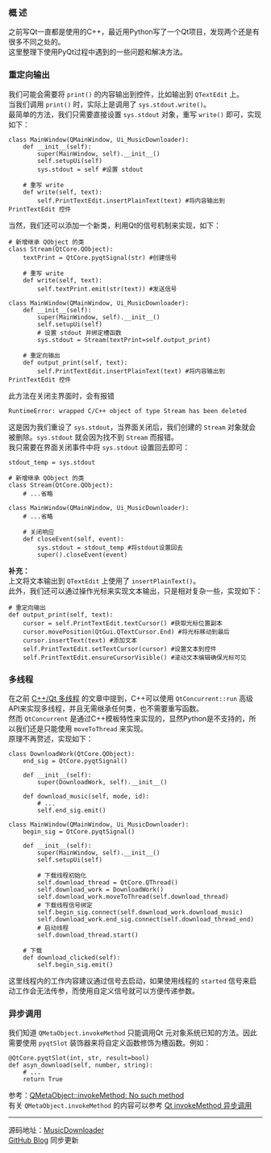 ### 概 述
之前写Qt一直都是使用的C++，最近用Python写了一个Qt项目，发现两个还是有很多不同之处的。  
这里整理下使用PyQt过程中遇到的一些问题和解决方法。

### 重定向输出
我们可能会需要将 `print()` 的内容输出到控件，比如输出到 `QTextEdit` 上。  
当我们调用 `print()` 时，实际上是调用了 `sys.stdout.write()`。  
最简单的方法，我们只需要直接设置 `sys.stdout` 对象，重写 `write()` 即可，实现如下：  
```
class MainWindow(QMainWindow, Ui_MusicDownloader):
    def __init__(self):
        super(MainWindow, self).__init__()
        self.setupUi(self)
        sys.stdout = self #设置 stdout

    # 重写 write
    def write(self, text):
        self.PrintTextEdit.insertPlainText(text) #将内容输出到 PrintTextEdit 控件
```
当然，我们还可以添加一个新类，利用Qt的信号机制来实现，如下：  
```
# 新增继承 QObject 的类
class Stream(QtCore.QObject):
    textPrint = QtCore.pyqtSignal(str) #创建信号

    # 重写 write
    def write(self, text):
        self.textPrint.emit(str(text)) #发送信号

class MainWindow(QMainWindow, Ui_MusicDownloader):
    def __init__(self):
        super(MainWindow, self).__init__()
        self.setupUi(self)
        # 设置 stdout 并绑定槽函数
        sys.stdout = Stream(textPrint=self.output_print)

    # 重定向输出
    def output_print(self, text):
        self.PrintTextEdit.insertPlainText(text) #将内容输出到 PrintTextEdit 控件
```
此方法在关闭主界面时，会有报错 
```
RuntimeError: wrapped C/C++ object of type Stream has been deleted
```
这是因为我们重设了 `sys.stdout`，当界面关闭后，我们创建的 `Stream` 对象就会被删除。`sys.stdout` 就会因为找不到 `Stream` 而报错。  
我只需要在界面关闭事件中将 `sys.stdout` 设置回去即可：
```
stdout_temp = sys.stdout

# 新增继承 QObject 的类
class Stream(QtCore.QObject):
    # ...省略

class MainWindow(QMainWindow, Ui_MusicDownloader):
    # ...省略

    # 关闭响应
    def closeEvent(self, event):
        sys.stdout = stdout_temp #将stdout设置回去
        super().closeEvent(event)
```
**补充：**  
上文将文本输出到 `QTextEdit` 上使用了 `insertPlainText()`。  
此外，我们还可以通过操作光标来实现文本输出，只是相对复杂一些，实现如下：
```
# 重定向输出
def output_print(self, text):
    cursor = self.PrintTextEdit.textCursor() #获取光标位置副本
    cursor.movePosition(QtGui.QTextCursor.End) #将光标移动到最后
    cursor.insertText(text) #添加文本
    self.PrintTextEdit.setTextCursor(cursor) #设置文本到控件
    self.PrintTextEdit.ensureCursorVisible() #滚动文本编辑确保光标可见
```

### 多线程
在之前 [C++/Qt 多线程](/Qt/Qt%20%E5%A4%9A%E7%BA%BF%E7%A8%8B.md) 的文章中提到，C++可以使用 `QtConcurrent::run` 高级API来实现多线程，并且无需继承任何类，也不需要重写函数。  
然而 `QtConcurrent` 是通过C++模板特性来实现的，显然Python是不支持的，所以我们还是只能使用 `moveToThread` 来实现。  
原理不再赘述，实现如下：
```
class DownloadWork(QtCore.QObject):
    end_sig = QtCore.pyqtSignal()

    def __init__(self):
        super(DownloadWork, self).__init__()

    def download_music(self, mode, id):
        # ...
        self.end_sig.emit()

class MainWindow(QMainWindow, Ui_MusicDownloader):
    begin_sig = QtCore.pyqtSignal()

    def __init__(self):
        super(MainWindow, self).__init__()
        self.setupUi(self)

        # 下载线程初始化
        self.download_thread = QtCore.QThread()
        self.download_work = DownloadWork()
        self.download_work.moveToThread(self.download_thread)
        # 下载线程信号绑定
        self.begin_sig.connect(self.download_work.download_music)
        self.download_work.end_sig.connect(self.download_thread_end)
        # 启动线程
        self.download_thread.start()

    # 下载
    def download_clicked(self):
        self.begin_sig.emit()
```
这里线程内的工作内容建议通过信号去启动，如果使用线程的 `started` 信号来启动工作会无法传参，而使用自定义信号就可以方便传递参数。

### 异步调用
我们知道 `QMetaObject.invokeMethod` 只能调用Qt 元对象系统已知的方法。因此需要使用 `pyqtSlot` 装饰器来将自定义函数修饰为槽函数。例如：
```
@QtCore.pyqtSlot(int, str, result=bool)
def asyn_download(self, number, string):
	# ...
	return True
```
参考：[QMetaObject::invokeMethod: No such method](https://stackoverflow.com/questions/67135015/qmetaobjectinvokemethod-no-such-method-signal-emittersolve)  
有关 `QMetaObject.invokeMethod` 的内容可以参考 [Qt invokeMethod 异步调用](/Qt/Qt%20invokeMethod%20%E5%BC%82%E6%AD%A5%E8%B0%83%E7%94%A8.md)

****
源码地址：[MusicDownloader](https://github.com/cyh1998/MusicDownloader)  
[GitHub Blog](https://github.com/cyh1998/Blog) 同步更新
